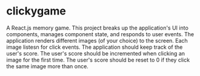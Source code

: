 # clickygame
A React.js memory game. This project breaks up the application's UI into components, manages component state, and responds to user events. The application renders different images (of your choice) to the screen. Each image listesn for click events. The application should keep track of the user's score. The user's score should be incremented when clicking an image for the first time. The user's score should be reset to 0 if they click the same image more than once.

